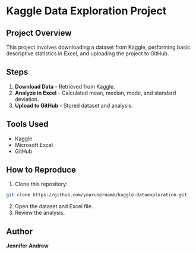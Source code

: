 # Kaggle Data Exploration Project
## Project Overview
This project involves downloading a dataset from Kaggle, performing basic descriptive statistics in Excel, and uploading the project to GitHub.
## Steps
1. **Download Data** - Retrieved from Kaggle.
2. **Analyze in Excel** - Calculated mean, median, mode, and standard deviation.
3. **Upload to GitHub** - Stored dataset and analysis.
## Tools Used
- Kaggle
- Microsoft Excel
- GitHub
## How to Reproduce
1. Clone this repository:
```sh
git clone https://github.com/yourusername/kaggle-dataexploration.git
```
2. Open the dataset and Excel file.
3. Review the analysis.
## Author
**Jennifer Andrew**
